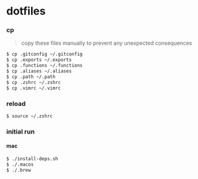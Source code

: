 # dotfiles

### cp

> copy these files manually to prevent any unexpected consequences

```bash
$ cp .gitconfig ~/.gitconfig
$ cp .exports ~/.exports
$ cp .functions ~/.functions
$ cp .aliases ~/.aliases
$ cp .path ~/.path
$ cp .zshrc ~/.zshrc
$ cp .vimrc ~/.vimrc
```

### reload

```bash
$ source ~/.zshrc
```

### initial run

#### mac

```bash
$ ./install-deps.sh
$ ./.macos
$ ./.brew
```
